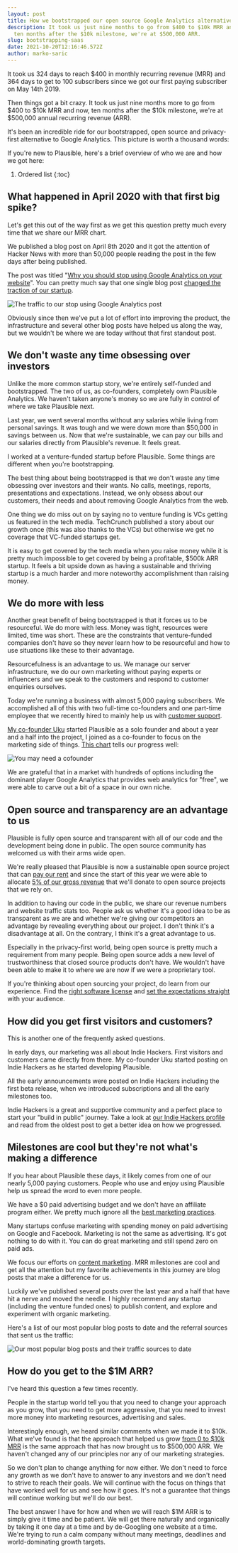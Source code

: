 ```yaml
---
layout: post
title: How we bootstrapped our open source Google Analytics alternative to $500k ARR
description: It took us just nine months to go from $400 to $10k MRR and now,
  ten months after the $10k milestone, we're at $500,000 ARR.
slug: bootstrapping-saas
date: 2021-10-20T12:16:46.572Z
author: marko-saric
---
```

It took us 324 days to reach $400 in monthly recurring revenue (MRR) and 364 days to get to 100 subscribers since we got our first paying subscriber on May 14th 2019.

Then things got a bit crazy. It took us just nine months more to go from $400 to $10k MRR and now, ten months after the $10k milestone, we're at $500,000 annual recurring revenue (ARR).

It's been an incredible ride for our bootstrapped, open source and privacy-first alternative to Google Analytics. This picture is worth a thousand words:

If you're new to Plausible, here's a brief overview of who we are and how we got here:

1. Ordered list
{:toc}

## What happened in April 2020 with that first big spike?

Let's get this out of the way first as we get this question pretty much every time that we share our MRR chart.

We published a blog post on April 8th 2020 and it got the attention of Hacker News with more than 50,000 people reading the post in the few days after being published. 

The post was titled "[Why you should stop using Google Analytics on your website](https://plausible.io/blog/remove-google-analytics)". You can pretty much say that one single blog post [changed the traction of our startup](https://plausible.io/blog/blog-post-changed-my-startup). 

![The traffic to our stop using Google Analytics post](/uploads/one-post-traction.png)

Obviously since then we've put a lot of effort into improving the product, the infrastructure and several other blog posts have helped us along the way, but we wouldn't be where we are today without that first standout post.

## We don't waste any time obsessing over investors

Unlike the more common startup story, we're entirely self-funded and bootstrapped. The two of us, as co-founders, completely own Plausible Analytics. We haven't taken anyone's money so we are fully in control of where we take Plausible next.

Last year, we went several months without any salaries while living from personal savings. It was tough and we were down more than $50,000 in savings between us. Now that we're sustainable, we can pay our bills and our salaries directly from Plausible's revenue. It feels great.

I worked at a venture-funded startup before Plausible. Some things are different when you're bootstrapping.

The best thing about being bootstrapped is that we don't waste any time obsessing over investors and their wants. No calls, meetings, reports, presentations and expectations. Instead, we only obsess about our customers, their needs and about removing Google Analytics from the web.

One thing we do miss out on by saying no to venture funding is VCs getting us featured in the tech media. TechCrunch published a story about our growth once (this was also thanks to the VCs) but otherwise we get no coverage that VC-funded startups get. 

It is easy to get covered by the tech media when you raise money while it is pretty much impossible to get covered by being a profitable, $500k ARR startup. It feels a bit upside down as having a sustainable and thriving startup is a much harder and more noteworthy accomplishment than raising money. 

## We do more with less

Another great benefit of being bootstrapped is that it forces us to be resourceful. We do more with less. Money was tight, resources were limited, time was short. These are the constraints that venture-funded companies don't have so they never learn how to be resourceful and how to use situations like these to their advantage.

Resourcefulness is an advantage to us. We manage our server infrastructure, we do our own marketing without paying experts or influencers and we speak to the customers and respond to customer enquiries ourselves.

Today we're running a business with almost 5,000 paying subscribers. We accomplished all of this with two full-time co-founders and one part-time employee that we recently hired to mainly help us with [customer support](https://plausible.io/blog/scaling-customer-support).

[My co-founder Uku](https://twitter.com/ukutaht) started Plausible as a solo founder and about a year and a half into the project, I joined as a co-founder to focus on the marketing side of things. [This chart](https://microfounder.com/blog/cofounder-in-marketing) tells our progress well:

![You may need a cofounder](/uploads/marketing-cofounder.png)

We are grateful that in a market with hundreds of options including the dominant player Google Analytics that provides web analytics for "free", we were able to carve out a bit of a space in our own niche.

## Open source and transparency are an advantage to us

Plausible is fully open source and transparent with all of our code and the development being done in public. The open source community has welcomed us with their arms wide open.

We're really pleased that Plausible is now a sustainable open source project that can [pay our rent](https://plausible.io/blog/open-source-funding) and since the start of this year we were able to allocate [5% of our gross revenue](https://plausible.io/giving-back) that we'll donate to open source projects that we rely on.

In addition to having our code in the public, we share our revenue numbers and website traffic stats too. People ask us whether it's a good idea to be as transparent as we are and whether we're giving our competitors an advantage by revealing everything about our project. I don't think it's a disadvantage at all. On the contrary, I think it's a great advantage to us.

Especially in the privacy-first world, being open source is pretty much a requirement from many people. Being open source adds a new level of trustworthiness that closed source products don't have. We wouldn't have been able to make it to where we are now if we were a proprietary tool.

If you're thinking about open sourcing your project, do learn from our experience. Find the [right software license](https://plausible.io/blog/open-source-licenses) and [set the expectations straight](https://plausible.io/blog/building-open-source) with your audience.

## How did you get first visitors and customers?

This is another one of the frequently asked questions.

In early days, our marketing was all about Indie Hackers. First visitors and customers came directly from there. My co-founder Uku started posting on Indie Hackers as he started developing Plausible.

All the early announcements were posted on Indie Hackers including the first beta release, when we introduced subscriptions and all the early milestones too. 

Indie Hackers is a great and supportive community and a perfect place to start your "build in public" journey. Take a look at [our Indie Hackers profile](https://www.indiehackers.com/product/plausible-insights) and read from the oldest post to get a better idea on how we progressed.

## Milestones are cool but they're not what's making a difference

If you hear about Plausible these days, it likely comes from one of our nearly 5,000 paying customers. People who use and enjoy using Plausible help us spread the word to even more people.

We have a $0 paid advertising budget and we don't have an affiliate program either. We pretty much ignore all the [best marketing practices](https://plausible.io/blog/best-marketing-practices). 

Many startups confuse marketing with spending money on paid advertising on Google and Facebook. Marketing is not the same as advertising. It's got nothing to do with it. You can do great marketing and still spend zero on paid ads. 

We focus our efforts on [content marketing](https://plausible.io/blog/startup-marketing). MRR milestones are cool and get all the attention but my favorite achievements in this journey are blog posts that make a difference for us. 

Luckily we've published several posts over the last year and a half that have hit a nerve and moved the needle. I highly recommend any startup (including the venture funded ones) to publish content, and explore and experiment with organic marketing. 

Here's a list of our most popular blog posts to date and the referral sources that sent us the traffic:

![Our most popular blog posts and their traffic sources to date](/uploads/top-blog-posts-to-date.png)

## How do you get to the $1M ARR?

I've heard this question a few times recently.

People in the startup world tell you that you need to change your approach as you grow, that you need to get more aggressive, that you need to invest more money into marketing resources, advertising and sales.

Interestingly enough, we heard similar comments when we made it to $10k. What we've found is that the approach that helped us grow [from 0 to $10k MRR](https://plausible.io/blog/growing-saas-mrr) is the same approach that has now brought us to $500,000 ARR. We haven't changed any of our principles nor any of our marketing strategies.

So we don't plan to change anything for now either. We don't need to force any growth as we don't have to answer to any investors and we don't need to strive to reach their goals. We will continue with the focus on things that have worked well for us and see how it goes. It's not a guarantee that things will continue working but we'll do our best.

The best answer I have for how and when we will reach $1M ARR is to simply give it time and be patient. We will get there naturally and organically by taking it one day at a time and by de-Googling one website at a time. We're trying to run a calm company without many meetings, deadlines and world-dominating growth targets.